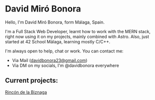 # David Miró Bonora

Hello, I'm David Miró Bonora, form Málaga, Spain.

I'm a Full Stack Web Developer, learnt how to work with the MERN stack, right now using it on my projects, mainly combined with Astro.
Also, just started at 42 School Málaga, learning mostly C/C++.

I'm always open to help, chat or work. You can contact me:
 - Via Mail (davidbonora23@gmail.com)
 - Via DM on my socials, I'm @davidbonora everywhere

## Current projects:
[Rincón de la Biznaga](https://www.rinconbiznaga.com)

<!--
**davidbonora/davidbonora** is a ✨ _special_ ✨ repository because its `README.md` (this file) appears on your GitHub profile.

Here are some ideas to get you started:

- 🔭 I’m currently working on ...
- 🌱 I’m currently learning ...
- 👯 I’m looking to collaborate on ...
- 🤔 I’m looking for help with ...
- 💬 Ask me about ...
- 📫 How to reach me: ...
- 😄 Pronouns: ...
- ⚡ Fun fact: ...
-->
